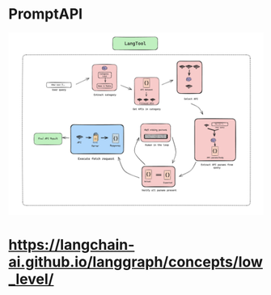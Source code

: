 # PromptAPI

![LangTool Diagram](./assets/langtool_diagram.png)

# https://langchain-ai.github.io/langgraph/concepts/low_level/
